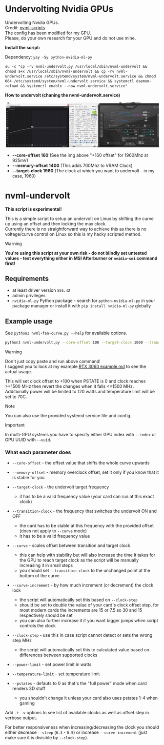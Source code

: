 # Undervolting Nvidia GPUs

Undervolting Nvidia GPUs.<br>
Credit: [nvml-scripts](https://github.com/jacklul/nvml-scripts)<br>
The config has been modified for my GPU. <br>
Please, do your own research for your GPU and do not use mine.<br>

**Install the script:**

Dependency: `yay -Sy python-nvidia-ml-py`
```
su -c "cp -rv nvml-undervolt.py /usr/local/sbin/nvml-undervolt && chmod a+x /usr/local/sbin/nvml-undervolt && cp -rv nvml-undervolt.service /etc/systemd/system/nvml-undervolt.service && chmod 664 /etc/systemd/system/nvml-undervolt.service && systemctl daemon-reload && systemctl enable --now nvml-undervolt.service"
```

**How to undervolt (chaning the nvml-undervolt.service)**

![base](/nvml-undervolt/base.png)
* **--core-offset 160** (See the img above "+160 offset" for 1960Mhz at 925mV)
* **--memory-offset 1400** (This adds 700Mhz to VRAM Clock)
* **--target-clock 1960** (The clock at which you want to undervolt - in my case, 1960)

# nvml-undervolt

**This script is experimental!**

This is a simple script to setup an undervolt on Linux by shifting the curve up using an offset and then locking the max clock.  
Currently there is no straightforward way to achieve this as there is no voltage/curve control on Linux so this is my hacky scripted method.

> [!WARNING]
> **You're using this script at your own risk - do not blindly set untested values - test everything either in MSI Afterburner or `nvidia-smi` command first!**

## Requirements

- at least driver version `555.42`
- admin privileges
- `nvidia-ml-py` Python package - search for `python-nvidia-ml-py` in your package manager or install it with `pip install nvidia-ml-py` globally

## Example usage

See `python3 nvml-fan-curve.py --help` for available options.

```bash
python3 nvml-undervolt.py --core-offset 100 --target-clock 1800 --transition-clock 1500 --power-limit 150 --temperature-limit 70
```

> [!WARNING]
> Don't just copy paste and run above command!  
> I suggest you to look at my example [RTX 3060 example.md](RTX%203060%20example.md) to see the actual usage.

This will set clock offset to +100 when PSTATE is 0 and clock reaches >=1500 MHz then revert the changes when it falls <=1500 MHz.  
Additionally power will be limited to 120 watts and temperature limit will be set to 70C.

> [!NOTE]
> You can also use the provided systemd service file and config.

> [!IMPORTANT]
> In multi-GPU systems you have to specify either GPU index with `--index` or GPU UUID with `--uuid`.

### What each parameter does

- `--core-offset` - the offset value that shifts the whole curve upwards

- `--memory-offset` - memory overclock offset, set it only if you know that it is stable for you

- `--target-clock` - the undervolt target frequency
  - it has to be a valid frequency value (your card can run at this exact clock)

- `--transition-clock` - the frequency that switches the undervolt ON and OFF
  - the card has to be stable at this frequency with the provided offset (does not apply to `--curve` mode)
  - it has to be a valid frequency value

- `--curve` - scales offset between transition and target clock
  - this can help with stability but will also increase the time it takes for the GPU to reach target clock as the script will be manually increasing it in small steps
  - you should set `--transition-clock` to the unchanged point at the bottom of the curve

- `--curve-increment` - by how much increment (or decrement) the clock lock
  - the script will automatically set this based on `--clock-step`
  - should be set to double the value of your card's clock offset step, for most modern cards the increments are 15 or 7.5 so 30 and 15 respectively should be set
  - you can also further increase it if you want bigger jumps when script controls the clock

- `--clock-step` - use this in case script cannot detect or sets the wrong step MHz
  - the script will automatically set this to calculated value based on differences between supported clocks

- `--power-limit` - set power limit in watts

- `--temperature-limit` - set temperature limit

- `--pstates` - defauts to 0 as that's the "full power" mode when card renders 3D stuff
  - you shouldn't change it unless your card also uses pstates 1-4 when gaming

Add `-t -v` options to see list of available clocks as well as offset step in verbose output.

For better responsiveness when increasing/decreasing the clock you should either decrease `--sleep` (`0.3` - `0.5`) or increase `--curve-increment` (just make sure it is divisible by `--clock-step`).
